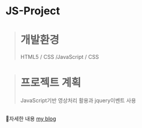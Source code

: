 # JS-Project

##
> # 개발환경
> HTML5 / CSS /JavaScript / CSS 
##
> # 프로젝트 계획
>
>JavaScript기반 영상처리 활용과 jquery이벤트 사용
##
📌자세한 내용 
[my blog](https://vhe1723.tistory.com/49?category=925753)
